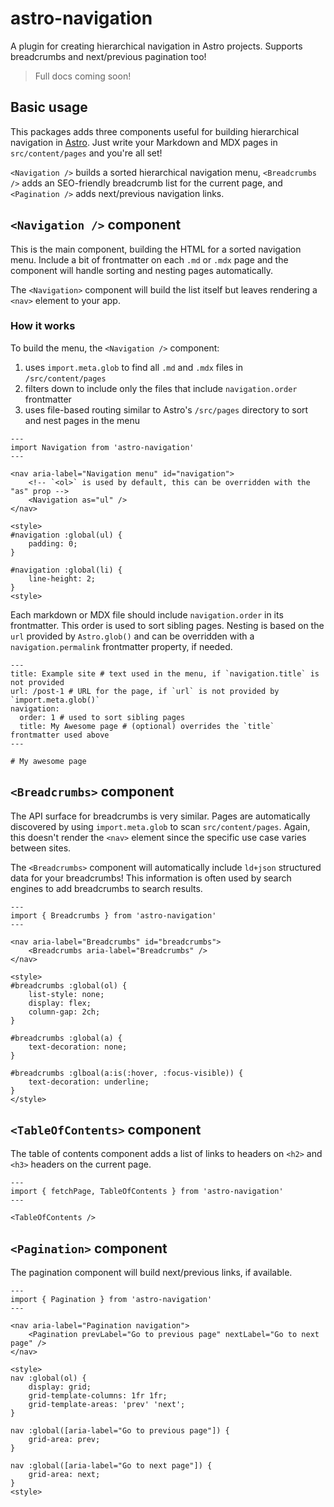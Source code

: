 # astro-navigation

A plugin for creating hierarchical navigation in Astro projects. Supports breadcrumbs and next/previous pagination too!

> Full docs coming soon!

## Basic usage

This packages adds three components useful for building hierarchical navigation in [Astro](https://astro.build). Just write your Markdown and MDX pages in `src/content/pages` and you're all set!

`<Navigation />` builds a sorted hierarchical navigation menu, `<Breadcrumbs />` adds an SEO-friendly breadcrumb list for the current page, and `<Pagination />` adds next/previous navigation links.

## `<Navigation />` component

This is the main component, building the HTML for a sorted navigation menu. Include a bit of frontmatter on each `.md` or `.mdx` page and the component will handle sorting and nesting pages automatically.

The `<Navigation>` component will build the list itself but leaves rendering a `<nav>` element to your app.

### How it works

To build the menu, the `<Navigation />` component:

1. uses `import.meta.glob` to find all `.md` and `.mdx` files in `/src/content/pages`
2. filters down to include only the files that include `navigation.order` frontmatter
3. uses file-based routing similar to Astro's `/src/pages` directory to sort and nest pages in the menu

```
---
import Navigation from 'astro-navigation'
---

<nav aria-label="Navigation menu" id="navigation">
    <!-- `<ol>` is used by default, this can be overridden with the "as" prop -->
    <Navigation as="ul" />
</nav>

<style>
#navigation :global(ul) {
    padding: 0;
}

#navigation :global(li) {
    line-height: 2;
}
<style>
```

Each markdown or MDX file should include `navigation.order` in its frontmatter. This order is used to sort sibling pages. Nesting is based on the `url` provided by `Astro.glob()` and can be overridden with a `navigation.permalink` frontmatter property, if needed.

```
---
title: Example site # text used in the menu, if `navigation.title` is not provided
url: /post-1 # URL for the page, if `url` is not provided by `import.meta.glob()`
navigation:
  order: 1 # used to sort sibling pages
  title: My Awesome page # (optional) overrides the `title` frontmatter used above
---

# My awesome page
```

## `<Breadcrumbs>` component

The API surface for breadcrumbs is very similar. Pages are automatically discovered by using `import.meta.glob` to scan `src/content/pages`. Again, this doesn't render the `<nav>` element since the specific use case varies between sites.

The `<Breadcrumbs>` component will automatically include `ld+json` structured data for your breadcrumbs! This information is often used by search engines to add breadcrumbs to search results.

```
---
import { Breadcrumbs } from 'astro-navigation'
---

<nav aria-label="Breadcrumbs" id="breadcrumbs">
    <Breadcrumbs aria-label="Breadcrumbs" />
</nav>

<style>
#breadcrumbs :global(ol) {
    list-style: none;
    display: flex;
    column-gap: 2ch;
}

#breadcrumbs :global(a) {
    text-decoration: none;
}

#breadcrumbs :glboal(a:is(:hover, :focus-visible)) {
    text-decoration: underline;
}
</style>
```

## `<TableOfContents>` component

The table of contents component adds a list of links to headers on `<h2>` and `<h3>` headers on the current page.

```
---
import { fetchPage, TableOfContents } from 'astro-navigation'
---

<TableOfContents />
```

## `<Pagination>` component

The pagination component will build next/previous links, if available.

```
---
import { Pagination } from 'astro-navigation'
---

<nav aria-label="Pagination navigation">
    <Pagination prevLabel="Go to previous page" nextLabel="Go to next page" />
</nav>

<style>
nav :global(ol) {
    display: grid;
    grid-template-columns: 1fr 1fr;
    grid-template-areas: 'prev' 'next';
}

nav :global([aria-label="Go to previous page"]) {
    grid-area: prev;
}

nav :global([aria-label="Go to next page"]) {
    grid-area: next;
}
<style>
```
